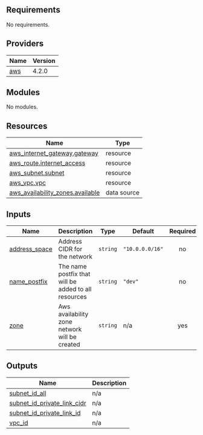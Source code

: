 ## Requirements

No requirements.

## Providers

| Name | Version |
|------|---------|
| <a name="provider_aws"></a> [aws](#provider\_aws) | 4.2.0 |

## Modules

No modules.

## Resources

| Name | Type |
|------|------|
| [aws_internet_gateway.gateway](https://registry.terraform.io/providers/hashicorp/aws/latest/docs/resources/internet_gateway) | resource |
| [aws_route.internet_access](https://registry.terraform.io/providers/hashicorp/aws/latest/docs/resources/route) | resource |
| [aws_subnet.subnet](https://registry.terraform.io/providers/hashicorp/aws/latest/docs/resources/subnet) | resource |
| [aws_vpc.vpc](https://registry.terraform.io/providers/hashicorp/aws/latest/docs/resources/vpc) | resource |
| [aws_availability_zones.available](https://registry.terraform.io/providers/hashicorp/aws/latest/docs/data-sources/availability_zones) | data source |

## Inputs

| Name | Description | Type | Default | Required |
|------|-------------|------|---------|:--------:|
| <a name="input_address_space"></a> [address\_space](#input\_address\_space) | Address CIDR for the network | `string` | `"10.0.0.0/16"` | no |
| <a name="input_name_postfix"></a> [name\_postfix](#input\_name\_postfix) | The name postfix that will be added to all resources | `string` | `"dev"` | no |
| <a name="input_zone"></a> [zone](#input\_zone) | Aws availability zone network will be created | `string` | n/a | yes |

## Outputs

| Name | Description |
|------|-------------|
| <a name="output_subnet_id_all"></a> [subnet\_id\_all](#output\_subnet\_id\_all) | n/a |
| <a name="output_subnet_id_private_link_cidr"></a> [subnet\_id\_private\_link\_cidr](#output\_subnet\_id\_private\_link\_cidr) | n/a |
| <a name="output_subnet_id_private_link_id"></a> [subnet\_id\_private\_link\_id](#output\_subnet\_id\_private\_link\_id) | n/a |
| <a name="output_vpc_id"></a> [vpc\_id](#output\_vpc\_id) | n/a |
